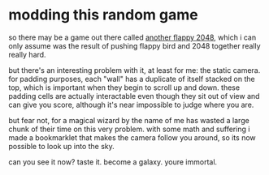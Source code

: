 # modding this random game

so there may be a game out there called [another flappy 2048](https://hczhcz.github.io/Another-Flappy-2048/), which i can only assume was the result of pushing flappy bird and 2048 together really really hard.

but there's an interesting problem with it, at least for me: the static camera. for padding purposes, each "wall" has a duplicate of itself stacked on the top, which is important when they begin to scroll up and down. these padding cells are actually interactable even though they sit out of view and can give you score, although it's near impossible to judge where you are.

but fear not, for a magical wizard by the name of me has wasted a large chunk of their time on this very problem. with some math and suffering i made a bookmarklet that makes the camera follow you around, so its now possible to look up into the sky.

can you see it now? taste it. become a galaxy. youre immortal.
